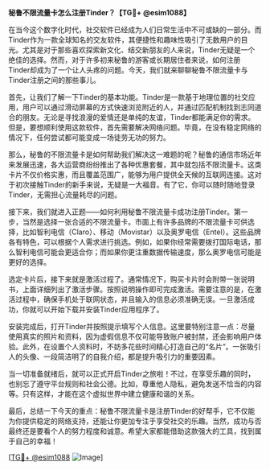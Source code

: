 **秘鲁不限流量卡怎么注册Tinder？【TG💪+ @esim1088】**

在当今这个数字化时代，社交软件已经成为人们日常生活中不可或缺的一部分。而Tinder作为一款全球知名的交友软件，其便捷性和趣味性吸引了无数用户的目光。尤其是对于那些喜欢探索新文化、结交新朋友的人来说，Tinder无疑是一个绝佳的选择。然而，对于许多初来秘鲁的游客或长期居住者来说，如何注册Tinder却成为了一个让人头疼的问题。今天，我们就来聊聊秘鲁不限流量卡与Tinder注册之间的那些事儿。

首先，让我们了解一下Tinder的基本功能。Tinder是一款基于地理位置的社交应用，用户可以通过滑动屏幕的方式快速浏览附近的人，并通过匹配机制找到志同道合的朋友。无论是寻找浪漫的爱情还是单纯的友谊，Tinder都能满足你的需求。但是，要想顺利使用这款软件，首先需要解决网络问题。毕竟，在没有稳定网络的情况下，任何尝试都可能变成一场徒劳无功的努力。

那么，秘鲁的不限流量卡是如何帮助我们解决这一难题的呢？秘鲁的通信市场近年来发展迅速，各大运营商纷纷推出了各种优惠套餐，其中就包括不限流量卡。这类卡片不仅价格实惠，而且覆盖范围广，能够为用户提供全天候的互联网连接。这对于初次接触Tinder的新手来说，无疑是一大福音。有了它，你可以随时随地登录Tinder，无需担心流量耗尽的问题。

接下来，我们就进入正题——如何利用秘鲁不限流量卡成功注册Tinder。第一步，当然是选择一张合适的不限流量卡。市面上有许多品牌的不限流量卡可供选择，比如智利电信（Claro）、移动（Movistar）以及奥罗电信（Entel）。这些品牌各有特色，可以根据个人需求进行挑选。例如，如果你经常需要拨打国际电话，那么智利电信可能会更适合你；而如果你更注重数据传输速度，那么奥罗电信可能是更好的选择。

选定卡片后，接下来就是激活过程了。通常情况下，购买卡片时会附带一张说明书，上面详细列出了激活步骤。按照说明操作即可完成激活。需要注意的是，在激活过程中，确保手机处于联网状态，并且输入的信息必须准确无误。一旦激活成功，你就可以开始下载并安装Tinder应用程序了。

安装完成后，打开Tinder并按照提示填写个人信息。这里要特别注意一点：尽量使用真实的照片和资料，因为虚假信息不仅可能导致账户被封禁，还会影响用户体验。此外，在设置个人资料时，不妨多花些时间精心打造自己的“名片”。一张吸引人的头像、一段简洁明了的自我介绍，都是提升吸引力的重要因素。

当一切准备就绪后，就可以正式开启Tinder之旅啦！不过，在享受乐趣的同时，也别忘了遵守平台规则和社会公德。比如，尊重他人隐私，避免发送不恰当的内容等。只有这样，才能在这个虚拟世界中建立健康和谐的关系。

最后，总结一下今天的重点：秘鲁不限流量卡是注册Tinder的好帮手，它不仅能为你提供稳定的网络支持，还能让你更加专注于享受社交的乐趣。当然，成功与否最终还是要看个人的努力程度和诚意。希望大家都能借助这款强大的工具，找到属于自己的幸福！

[[TG💪+ @esim1088](https://t.me/s/esim1088) ![Image](https://i.postimg.cc/4NQfJmqS/Snipaste-2025-05-13-00-14-12.png)]